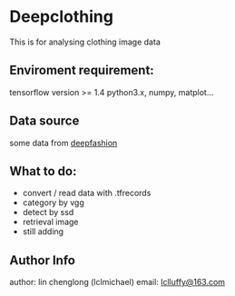 # Deepclothing
This is for analysing clothing image data
## Enviroment requirement:
tensorflow version >= 1.4
python3.x, numpy, matplot...

## Data source
some data from [deepfashion](http://mmlab.ie.cuhk.edu.hk/projects/DeepFashion.html)

## What to do:
* convert / read data with .tfrecords
* category by vgg
* detect by ssd
* retrieval image
* still adding

## Author Info
author: lin chenglong (lclmichael)
email: lclluffy@163.com
